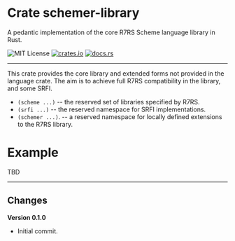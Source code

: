 # Crate schemer-library

A pedantic implementation of the core R7RS Scheme language library in Rust.

![MIT License](https://img.shields.io/badge/license-mit-118811.svg)
[![crates.io](https://img.shields.io/crates/v/schemer_library.svg)](https://crates.io/crates/schemer_library)
[![docs.rs](https://docs.rs/schemer_library/badge.svg)](https://docs.rs/schemer_library)

-----

This crate provides the core library and extended forms not provided in the language crate. The aim is to achieve full 
R7RS compatibility in the library, and some SRFI.

* `(scheme ...)` -- the reserved set of libraries specified by R7RS.
* `(srfi ...)` -- the reserved namespace for SRFI implementations.
* `(schemer ...)`. -- a reserved namespace for locally defined extensions to the R7RS library.

# Example

TBD

-----

## Changes

**Version 0.1.0**

* Initial commit.
